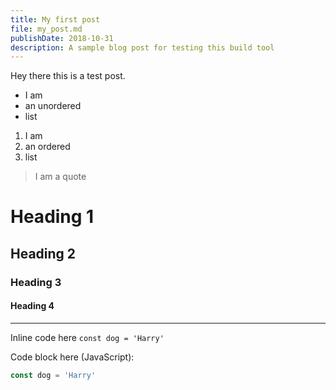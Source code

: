 ```yaml
---
title: My first post
file: my_post.md
publishDate: 2018-10-31
description: A sample blog post for testing this build tool
---
```

Hey there this is a test post.

- I am
- an unordered
- list

1. I am
2. an ordered
3. list

> I am a quote

# Heading 1
## Heading 2
### Heading 3
#### Heading 4

---

Inline code here `const dog = 'Harry'`

Code block here (JavaScript):

```javascript
const dog = 'Harry'
```
